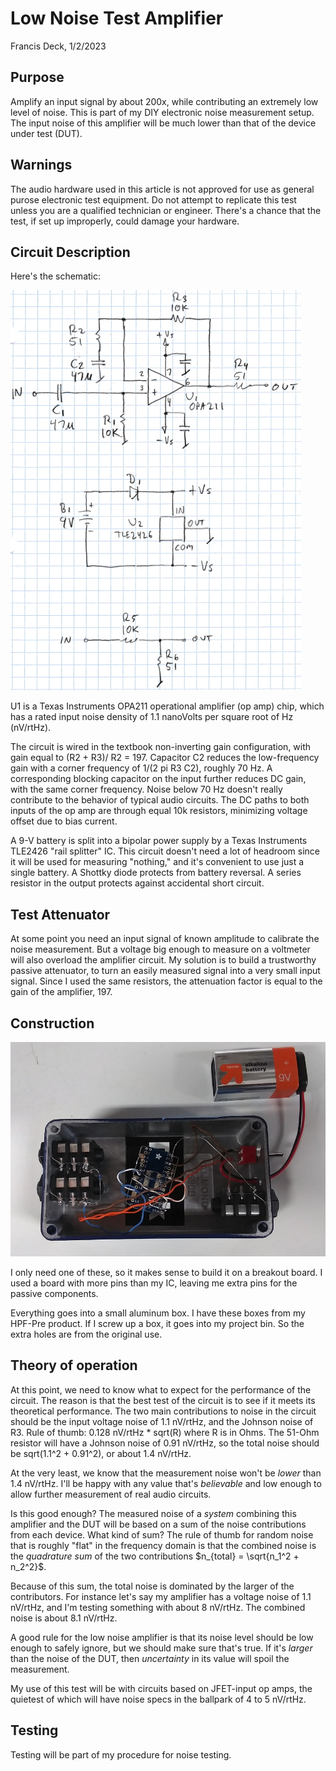 # Low Noise Test Amplifier

Francis Deck, 1/2/2023

## Purpose

Amplify an input signal by about 200x, while contributing an extremely low level of noise. This is part of my DIY electronic noise measurement setup. The input noise of this amplifier will be much lower than that of the device under test (DUT).

## Warnings

The audio hardware used in this article is not approved for use as general purose electronic test equipment. Do not attempt to replicate this test unless you are a qualified technician or engineer. There's a chance that the test, if set up improperly, could damage your hardware.

## Circuit Description

Here's the schematic:

![low noise amplifier](img/lnaSchem.png)

U1 is a Texas Instruments OPA211 operational amplifier (op amp) chip, which has a rated input noise density of 1.1 nanoVolts per square root of Hz (nV/rtHz).

The circuit is wired in the textbook non-inverting gain configuration, with gain equal to (R2 + R3)/ R2 = 197. Capacitor C2 reduces the low-frequency gain with a corner frequency of 1/(2 pi R3 C2), roughly 70 Hz. A corresponding blocking capacitor on the input further reduces DC gain, with the same corner frequency. Noise below 70 Hz doesn't really contribute to the behavior of typical audio circuits. The DC paths to both inputs of the op amp are through equal 10k resistors, minimizing voltage offset due to bias current.

A 9-V battery is split into a bipolar power supply by a Texas Instruments TLE2426 "rail splitter" IC. This circuit doesn't need a lot of headroom since it will be used for measuring "nothing," and it's convenient to use just a single battery. A Shottky diode protects from battery reversal. A series resistor in the output protects against accidental short circuit.

## Test Attenuator

At some point you need an input signal of known amplitude to calibrate the noise measurement. But a voltage big enough to measure on a voltmeter will also overload the amplifier circuit. My solution is to build a trustworthy passive attenuator, to turn an easily measured signal into a very small input signal. Since I used the same resistors, the attenuation factor is equal to the gain of the amplifier, 197.

## Construction

![low noise amplifier](img/lnaBuild.png)

I only need one of these, so it makes sense to build it on a breakout board. I used a board with more pins than my IC, leaving me extra pins for the passive components.

Everything goes into a small aluminum box. I have these boxes from my HPF-Pre product. If I screw up a box, it goes into my project bin. So the extra holes are from the original use.

## Theory of operation

At this point, we need to know what to expect for the performance of the circuit. The reason is that the best test of the circuit is to see if it meets its theoretical performance. The two main contributions to noise in the circuit should be the input voltage noise of 1.1 nV/rtHz, and the Johnson noise of R3. Rule of thumb: 0.128 nV/rtHz * sqrt(R) where R is in Ohms. The 51-Ohm resistor will have a Johnson noise of 0.91 nV/rtHz, so the total noise should be sqrt(1.1^2 + 0.91^2), or about 1.4 nV/rtHz. 

At the very least, we know that the measurement noise won't be *lower* than 1.4 nV/rtHz. I'll be happy with any value that's *believable* and low enough to allow further measurement of real audio circuits.

Is this good enough? The measured noise of a *system* combining this amplifier and the DUT will be based on a sum of the noise contributions from each device. What kind of sum? The rule of thumb for random noise that is roughly "flat" in the frequency domain is that the combined noise is the *quadrature sum* of the two contributions $n_{total} = \sqrt{n_1^2 + n_2^2}$. 

Because of this sum, the total noise is dominated by the larger of the contributors. For instance let's say my amplifier has a voltage noise of 1.1 nV/rtHz, and I'm testing something with about 8 nV/rtHz. The combined noise is about 8.1 nV/rtHz. 

A good rule for the low noise amplifier is that its noise level should be low enough to safely ignore, but we should make sure that's true. If it's *larger* than the noise of the DUT, then *uncertainty* in its value will spoil the measurement.

My use of this test will be with circuits based on JFET-input op amps, the quietest of which will have noise specs in the ballpark of 4 to 5 nV/rtHz. 

## Testing

Testing will be part of my procedure for noise testing.